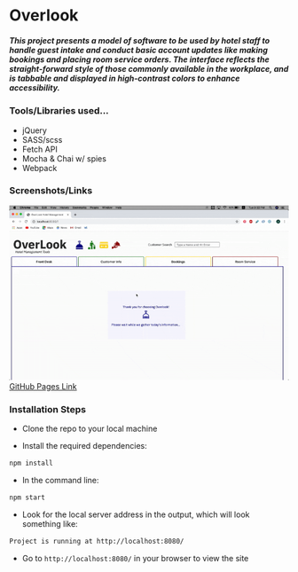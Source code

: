 # Overlook 

##### This project presents a model of software to be used by hotel staff to handle guest intake and conduct basic account updates like making bookings and placing room service orders. The interface reflects the straight-forward style of those commonly available in the workplace, and is tabbable and displayed in high-contrast colors to enhance accessibility.

### Tools/Libraries used... 

- jQuery
- SASS/scss
- Fetch API
- Mocha & Chai w/ spies
- Webpack

### Screenshots/Links

![Overlook demo gif](./src/images/demogif2.gif)
[GitHub Pages Link](https://davidagitlen.github.io/overlook/ "GitHub Pages Link")

### Installation Steps

- Clone the repo to your local machine

- Install the required dependencies:

```bash 
npm install
```
- In the command line:

```bash
npm start
```

- Look for the local server address in the output, which will look something like: 

```bash
Project is running at http://localhost:8080/
```

- Go to `http://localhost:8080/` in your browser to view the site
